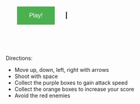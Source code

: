<!doctype html>
<html>	
	<head>
		<meta charset="UTF-8">
		<meta name="viewport" content="width=device-width, initial-scale=1">
		<title>html5 game</title>
		<link rel="stylesheet" href="http://maxcdn.bootstrapcdn.com/bootstrap/3.3.7/css/bootstrap.min.css">
		<script src="https://ajax.googleapis.com/ajax/libs/jquery/1.12.4/jquery.min.js"></script>
		<script src="http://maxcdn.bootstrapcdn.com/bootstrap/3.3.7/js/bootstrap.min.js"></script>
		<style>
			html {
			width: 100%;
			height: 100%;
			clip: auto;
			position: absolute;
			overflow: hidden;
			}
			button {
				background-color: #4CAF50; /* Green */
				border: none;
				color: white;
				padding: 15px 32px;
				text-align: center;
				text-decoration: none;
				display: inline-block;
				font-size: 16px;
				margin: 60px 30px;
			}
			p{
				margin-top: 20px;
			}
		</style>
		<script>
		$(document).ready(function(){
			$("canvas").hide();
			$("#show").click(function(){
				$("canvas").show();
				$("#show").hide();
			});
		});
		</script>
	</head>
	<body>
		<div class="row">
			<div class="col-sm-5">
				<button id="show">Play!</button>
				<canvas id="ctx" width="500" height="500" style="border:1px solid #000000;"></canvas>
			</div>
			<div class="col-sm-7">
				<p>Directions:
					<ul>
						<li>Move up, down, left, right with arrows</li>
						<li>Shoot with space</li>
						<li>Collect the purple boxes to gain attack speed</li>
						<li>Collect the orange boxes to increase your score</li>
						<li>Avoid the red enemies</li>
					</ul>
				</p>
			</div>
		</div>
		<script>
			var ctx = document.getElementById("ctx").getContext("2d");
			ctx.font = "30px Arial";

			var HEIGHT = 500;
			var WIDTH = 500;
			var timeStarted = Date.now();

			var frameCount = 0;

			var score = 0;

			var player = {
				x:50,
				speedX:30,
				y:40,
				speedY:5,
				name:'P',
				hp:10,
				width:40,
				height:20,
				color:'green',
				attack: 1,
				attackCounter:0,
				pressingDown:false,
				pressingUp:false,
				pressingLeft:false,
				pressingRight:false
			};

			var enemyList = {};
			var upgradeList = {};
			var bulletList = {};

			getDistance = function(entity1,entity2){
				var vx = entity1.x - entity2.x;
				var vy = entity1.y - entity2.y;
				return Math.sqrt(vx*vx+vy*vy);
			}

			testCollision = function(entity1, entity2){
				var rect1 = {
					x: entity1.x - entity1.width/2,
					y: entity1.y - entity1.height/2,
					width: entity1.width,
					height: entity1.height
				}
				
				var rect2 = {
					x: entity2.x - entity2.width/2,
					y: entity2.y - entity2.height/2,
					width: entity2.width,
					height: entity2.height
				}
				
				return testCollisionRect(rect1,rect2);
			}

			Enemy = function(id,x,speedX,y,speedY,width,height){
				var enemy = {
					x:x,
					speedX:speedX,
					y:y,
					speedY:speedY,
					id:id,
					width:width,
					height:height,
					color:'red'
				};
				enemyList[id] = enemy;
			}

			Upgrade = function(id,x,speedX,y,speedY,width,height,category,color){
				var upgrade = {
					x:x,
					speedX:speedX,
					y:y,
					speedY:speedY,
					id:id,
					width:width,
					height:height,
					color:color,
					category:category,
					timer:0
				};
				upgradeList[id] = upgrade;
			}

			randomUpgrade = function(){
				var x = Math.random()*WIDTH;
				var y = Math.random()*HEIGHT;
				var height = 10;
				var width = 10;
				var id = Math.random();
				var speedX = 0;
				var speedY = 0;
				
				if(Math.random()<0.5){
					var category = 'score';
					var color = 'orange';
				}else{
					var category = 'attack';
					var color = 'purple';
				}
				
				Upgrade(id,x,speedX,y,speedY,width,height,category,color);
			}

			Bullet = function(id,x,speedX,y,speedY,width,height){
				var bullet = {
					x:x,
					speedX:speedX,
					y:y,
					speedY:speedY,
					id:id,
					width:width,
					height:height,
					color:'black',
					timer:0
				};
				bulletList[id] = bullet;
			}

			randomBullet = function(){
				var x = player.x;
				var y = player.y;
				var height = 10;
				var width = 10;
				var id = Math.random();
				
				var angle = Math.random()*2*Math.PI;
				var speedX = Math.cos(angle)*5;
				var speedY = Math.sin(angle)*5;
				Bullet(id,x,speedX,y,speedY,width,height);
			}

			document.onmousemove = function(mouse){
				/*var mouseX = mouse.clientX - document.getElementById('ctx').getBoundingClientRect().left;
				var mouseY = mouse.clientY - document.getElementById('ctx').getBoundingClientRect().top;
				
				if(mouseX<player.width/2)
					mouseX = player.width/2;
					
				if(mouseX>WIDTH - player.width/2)
					mouseX = WIDTH - player.width/2;
					
				if(mouseY<player.height/2)
					mouseY = player.height/2;
					
				if(mouseY>HEIGHT - player.height/2)
					mouseY = HEIGHT - player.height/2;
				
				player.x = mouseX;
				player.y = mouseY;*/
			}

			updateEntity = function(something){
				updateEntityPosition(something);
				drawEntity(something);
			}

			testCollisionRect = function(rect1, rect2){
				return rect1.x <= rect2.x + rect2.width
					&& rect2.x <= rect1.x + rect1.width
					&& rect1.y <= rect2.y + rect2.height
					&& rect2.y <= rect1.y + rect1.height;
			}

			drawEntity = function(something){
				ctx.save();
				ctx.fillStyle = something.color;
				ctx.fillRect(something.x-something.width/2,something.y-something.height/2,something.width,something.height);
				ctx.restore();
			}

			updateEntityPosition = function(something){
				something.x += something.speedX;
				something.y += something.speedY;
				if(something.x > WIDTH || something.x < 0){
					something.speedX = -something.speedX;
				}
				
				if(something.y > HEIGHT || something.y < 0){
					something.speedY = -something.speedY;
				}
			}

			document.onclick = function(mouse){
				/*if(player.attackCounter > 25){
					randomBullet();
					player.attackCounter = 0;
				}*/
			}

			document.onkeydown = function(event){
				if(event.keyCode == 39){
					player.pressingRight = true;
				}else if(event.keyCode == 38){
					player.pressingUp = true;
				}else if(event.keyCode == 37){
					player.pressingLeft = true;
				}else if(event.keyCode == 40){
					player.pressingDown = true;
				}else if(event.keyCode == 32){
					if(player.attackCounter > 25){
					randomBullet();
					player.attackCounter = 0;
				}
				}
			}

			document.onkeyup = function(event){
				if(event.keyCode == 39){
					player.pressingRight = false;
				}else if(event.keyCode == 38){
					player.pressingUp = false;
				}else if(event.keyCode == 37){
					player.pressingLeft = false;
				}else if(event.keyCode == 40){
					player.pressingDown = false;
				}else if(event.keyCode == 32){
				
				}
			}

			updatePlayerPosition = function(){
				if(player.pressingRight)
					player.x += 10;
				if(player.pressingLeft)
					player.x -= 10;
				if(player.pressingUp)
					player.y -= 10;
				if(player.pressingDown)
					player.y += 10;
				//is position valid
				if(player.x<player.width/2)
					player.x = player.width/2;
				if(player.x>WIDTH - player.width/2)
					player.x = WIDTH - player.width/2;
				if(player.y<player.height/2)
					player.y = player.height/2;
				if(player.y>HEIGHT - player.height/2)
					player.y = HEIGHT - player.height/2;
			}

			update = function(){
				ctx.clearRect(0,0,WIDTH,HEIGHT);
				frameCount++;
				score++;
				
				if(frameCount % 100 == 0)
					randomEnemy();
				
				if(frameCount % 75 == 0)
					randomUpgrade();
				
				player.attackCounter += player.attack;
				
				for(var key in bulletList){
					updateEntity(bulletList[key]);
					bulletList[key].timer++;
					if(bulletList[key].timer>100){
						delete bulletList[key];
						continue;
					}
					
					for(var key2 in enemyList){
						var isColliding = testCollisionRect(bulletList[key],enemyList[key2]);
						if(isColliding){
							delete bulletList[key];
							delete enemyList[key2];
							break;
						}
					}
					
				}
				
				for(var key in upgradeList){
					updateEntity(upgradeList[key]);
					var isColliding = testCollisionRect(player,upgradeList[key]);
					upgradeList[key].timer++;
					if(upgradeList[key].timer>200){
						delete upgradeList[key];
						continue;
					}
					if(isColliding){
						if(upgradeList[key].category == 'score')
							score += 1000;
						if(upgradeList[key].category == 'attack')
							player.attack += 3;
						delete upgradeList[key];
					}
				}
				
				for(var key in enemyList){
					updateEntity(enemyList[key]);
					var isColliding = testCollision(player,enemyList[key]);
					if(isColliding){
						var timeSurvived = Date.now() - timeStarted;
						player.hp = player.hp - 1;
					}
				}
				if(player.hp <= 0){
					ctx.clearRect(0,0,WIDTH,HEIGHT);
					startNewGame();
				}
				updatePlayerPosition();
				drawEntity(player);
				ctx.fillText(player.hp + " Hp",0,30);
				ctx.fillText("Score: " + score,200,30);
			}

			randomEnemy = function(){
				var x = Math.random()*WIDTH;
				var y = Math.random()*HEIGHT;
				var height = 10 + Math.random()*30;
				var width = 10 + Math.random()*30;
				var id = Math.random();
				var speedX = 5 + Math.random();
				var speedY = 5 + Math.random();
				Enemy(id,x,speedX,y,speedY,width,height);
			}

			startNewGame = function(){
				player.hp = 10;
				timeStarted = Date.now();
				frameCount = 0;
				enemyList = {};
				randomEnemy();
				randomEnemy();
				randomEnemy();
				score = 0;
				upgradeList = {};
				bulletList = {};
			}

			startNewGame();

			setInterval(update,40);

		</script>
	</body>
</html>